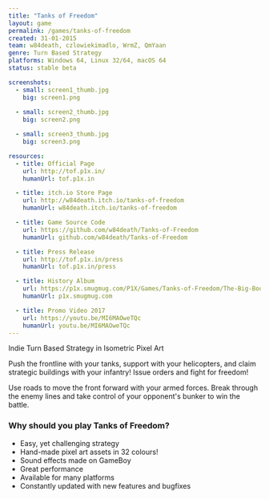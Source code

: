 ```yaml
---
title: "Tanks of Freedom"
layout: game
permalink: /games/tanks-of-freedom
created: 31-01-2015
team: w84death, czlowiekimadlo, WrmZ, QmYaan
genre: Turn Based Strategy
platforms: Windows 64, Linux 32/64, macOS 64
status: stable beta

screenshots:
  - small: screen1_thumb.jpg
    big: screen1.png
  
  - small: screen2_thumb.jpg
    big: screen2.png

  - small: screen3_thumb.jpg
    big: screen3.png

resources:
  - title: Official Page
    url: http://tof.p1x.in/
    humanUrl: tof.p1x.in

  - title: itch.io Store Page
    url: http://w84death.itch.io/tanks-of-freedom
    humanUrl: w84death.itch.io/tanks-of-freedom

  - title: Game Source Code
    url: https://github.com/w84death/Tanks-of-Freedom
    humanUrl: github.com/w84death/Tanks-of-Freedom

  - title: Press Release
    url: http://tof.p1x.in/press
    humanUrl: tof.p1x.in/press

  - title: History Album
    url: https://p1x.smugmug.com/P1X/Games/Tanks-of-Freedom/The-Big-Book-Of-Tanks/
    humanUrl: p1x.smugmug.com

  - title: Promo Video 2017
    url: https://youtu.be/MI6MAOweTQc
    humanUrl: youtu.be/MI6MAOweTQc
---
```


Indie Turn Based Strategy in Isometric Pixel Art

Push the frontline with your tanks, support with your helicopters, and claim strategic buildings with your infantry! Issue orders and fight for freedom!

Use roads to move the front forward with your armed forces. Break through the enemy lines and take control of your opponent's bunker to win the battle.

### Why should you play Tanks of Freedom?

- Easy, yet challenging strategy
- Hand-made pixel art assets in 32 colours!
- Sound effects made on GameBoy
- Great performance
- Available for many platforms
- Constantly updated with new features and bugfixes